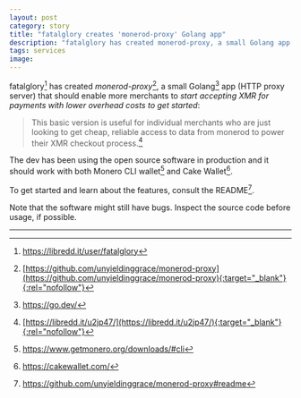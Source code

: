 ```yaml
---
layout: post
category: story
title: "fatalglory creates 'monerod-proxy' Golang app"
description: "fatalglory has created monerod-proxy, a small Golang app (HTTP proxy server) that should enable more merchants to start accepting XMR for payments with lower overhead costs to get started."
tags: services
image: 
---
```


fatalglory[^1] has created *monerod-proxy*[^2], a small Golang[^3] app (HTTP proxy server) that should enable more merchants to *start accepting XMR for payments with lower overhead costs to get started*:

> This basic version is useful for individual merchants who are just looking to get cheap, reliable access to data from monerod to power their XMR checkout process.[^4]

The dev has been using the open source software in production and it should work with both Monero CLI wallet[^5] and Cake Wallet[^6].

To get started and learn about the features, consult the README[^7].

Note that the software might still have bugs. Inspect the source code before usage, if possible. 

---

[^1]: https://libredd.it/user/fatalglory
[^2]: [https://github.com/unyieldinggrace/monerod-proxy](https://github.com/unyieldinggrace/monerod-proxy){:target="_blank"}{:rel="nofollow"}
[^3]: https://go.dev/
[^4]: [https://libredd.it/u2jp47/](https://libredd.it/u2jp47/){:target="_blank"}{:rel="nofollow"}
[^5]: https://www.getmonero.org/downloads/#cli
[^6]: https://cakewallet.com/
[^7]: https://github.com/unyieldinggrace/monerod-proxy#readme
